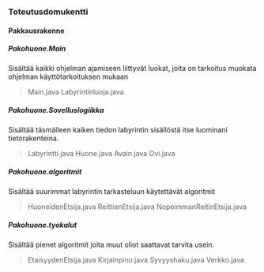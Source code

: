 ### Toteutusdomukentti

#### Pakkausrakenne

##### Pakohuone.Main
Sisältää kaikki ohjelman ajamiseen liittyvät luokat, joita on tarkoitus muokata ohjelman käyttötarkoituksen mukaan
>Main.java
>Labyrintinluoja.java

##### Pakohuone.Sovelluslogiikka
Sisältää täsmälleen kaiken tiedon labyrintin sisällöstä itse luominani tietorakenteina.
>Labyrintti.java
>Huone.java
>Avain.java
>Ovi.java

##### Pakohuone.algoritmit
Sisältää suurimmat labyrintin tarkasteluun käytettävät algoritmit
>HuoneidenEtsija.java
>ReittienEtsija.java
>NopeimmanReitinEtsija.java

##### Pakohuone.tyokalut
Sisältää pienet algoritmit joita muut oliot saattavat tarvita usein.
>EtaisyydenEtsija.java
>Kirjainpino.java
>Syvyyshaku.java
>Verkko.java

